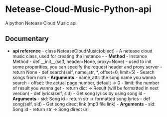 # Netease-Cloud-Music-Python-api

A python Netease Cloud Music api

## **Documentary**

- **api reference**
	  - class NeteaseCloudMusic(object)
			- A netease cloud music class, used for creating the instance
			- 
			- **Method**
				- Instance Method
					- def \_\_init\_\_(self, header=None, proxy=None)
						- used to init some properities, you can specify the request header and proxy server
						- return None
					- def search(self, name_str, *, offset=0, limit=5)
						- Search songs from ncm
						- **Arguments**
							- name_attr: the song name you wanna search
							- offset: the actual page number, default -> 0
							- limit: the number of result you wanna get
						- return dict -> Result (will be formatted in next version)
					- def lyrics(self, sid)
 						- Get song lyrics by using song id
						- **Arguments**
							- sid: Song id
							- return str -> formatted song lyrics
					- def song(self, sid)
						- Get song direct link (mp3 file link)
						- **Arguments**
							- sid: Song id
						- return str -> Song direct url

          
